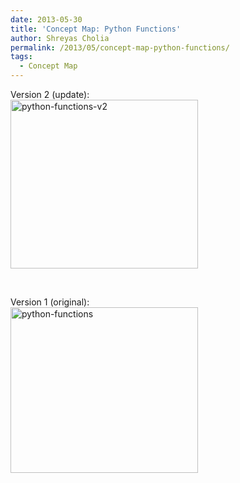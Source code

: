 ```yaml
---
date: 2013-05-30
title: 'Concept Map: Python Functions'
author: Shreyas Cholia
permalink: /2013/05/concept-map-python-functions/
tags:
  - Concept Map
---
```

Version 2 (update):  
[<img class="alignnone size-medium wp-image-2974" alt="python-functions-v2" src="http://teaching.software-carpentry.org/wp-content/uploads/2013/05/python-functions-v2-300x270.jpg" width="300" height="270" />][1]

&nbsp;

Version 1 (original):  
[<img class="alignnone size-medium wp-image-2956" alt="python-functions" src="http://teaching.software-carpentry.org/wp-content/uploads/2013/05/python-functions-300x265.jpg" width="300" height="265" />][2]

 [1]: http://teaching.software-carpentry.org/wp-content/uploads/2013/05/python-functions-v2.jpg
 [2]: http://teaching.software-carpentry.org/wp-content/uploads/2013/05/python-functions.jpg
